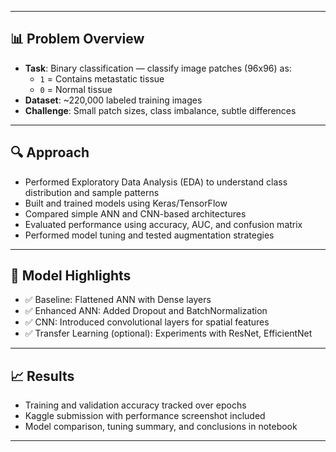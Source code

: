 
---

## 📊 Problem Overview

- **Task**: Binary classification — classify image patches (96x96) as:
  - `1` = Contains metastatic tissue
  - `0` = Normal tissue
- **Dataset**: ~220,000 labeled training images
- **Challenge**: Small patch sizes, class imbalance, subtle differences

---

## 🔍 Approach

- Performed Exploratory Data Analysis (EDA) to understand class distribution and sample patterns
- Built and trained models using Keras/TensorFlow
- Compared simple ANN and CNN-based architectures
- Evaluated performance using accuracy, AUC, and confusion matrix
- Performed model tuning and tested augmentation strategies

---

## 🧠 Model Highlights

- ✅ Baseline: Flattened ANN with Dense layers
- ✅ Enhanced ANN: Added Dropout and BatchNormalization
- ✅ CNN: Introduced convolutional layers for spatial features
- ✅ Transfer Learning (optional): Experiments with ResNet, EfficientNet

---

## 📈 Results

- Training and validation accuracy tracked over epochs
- Kaggle submission with performance screenshot included
- Model comparison, tuning summary, and conclusions in notebook

---
